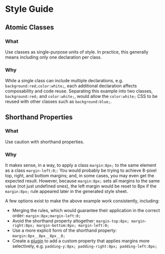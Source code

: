 # Style Guide

## Atomic Classes

### What

Use classes as single-purpose units of style. In practice, this generally means
including only one declaration per class.

### Why

While a single class can include multiple declarations, e.g.
`background:red;color:white;`, each additional declaration affects composability
and code reuse. Separating this example into two classes, `background:red;` and
`color:white;`, would allow the `color:white;` CSS to be reused with other
classes such as `background:blue;`.

## Shorthand Properties

### What

Use caution with shorthand properties.

### Why

It makes sense, in a way, to apply a class `margin:8px;` to the same element as
a class `margin-left:0;`: You would probably be trying to achieve 8-pixel top,
right, and bottom margins; and, in some cases, you may even get the expected
result. However, because `margin:8px;` sets all margins to the same value (not
just undefined ones), the left margin would be reset to 8px if the `margin:8px;`
rule appeared later in the generated style sheet.

A few options exist to make the above example work consistently, including:
* Merging the rules, which would guarantee their application in the correct
  order: `margin:8px;margin-left:0;`
* Avoid the shorthand property altogether:
  `margin-top:8px; margin-right:8px; margin-bottom:8px; margin-left:0;`
* Use a more explicit form of the shorthand property:
  `margin:8px__8px__8px__0;`
* Create a [plugin](plugins-guide.md) to add a custom property that applies
  margins more selectively, e.g.
  `padding-y:8px; padding-right:8px; padding-left:8px;`
